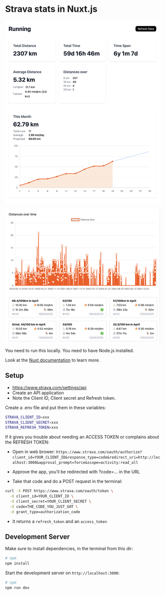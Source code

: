 # Strava stats in Nuxt.js

![Screenshot 1](https://github.com/unremarkablegarden/strava-stats-nuxt/blob/main/screenshots/1.png?raw=true)

![Screenshot 2](https://github.com/unremarkablegarden/strava-stats-nuxt/blob/main/screenshots/2.png?raw=true)

You need to run this locally. You need to have Node.js installed.

Look at the [Nuxt documentation](https://nuxt.com/docs/getting-started/introduction) to learn more.

## Setup
- https://www.strava.com/settings/api
- Create an API application
- Note the Client ID, Client secret and Refresh token.

Create a .env file and put them in these variables:

```bash
STRAVA_CLIENT_ID=xxx
STRAVA_CLIENT_SECRET=xxx
STRAVA_REFRESH_TOKEN=xxx
```

If it gives you trouble about needing an ACCESS TOKEN or complains about the REFRESH TOKEN:

- Open in web brower: `https://www.strava.com/oauth/authorize?client_id=YOUR_CLIENT_ID&response_type=code&redirect_uri=http://localhost:3000&approval_prompt=force&scope=activity:read_all`

- Approve the app, you’ll be redirected with ?code=... in the URL

- Take that code and do a POST request in the terminal: 

```bash
curl -X POST https://www.strava.com/oauth/token \
  -d client_id=YOUR_CLIENT_ID \
  -d client_secret=YOUR_CLIENT_SECRET \
  -d code=THE_CODE_YOU_JUST_GOT \
  -d grant_type=authorization_code
```

- It returns a `refresh_token` and an `access_token`


## Development Server

Make sure to install dependencies, in the terminal from this dir:

```bash
# npm
npm install
```

Start the development server on `http://localhost:3000`:

```bash
# npm
npm run dev
```